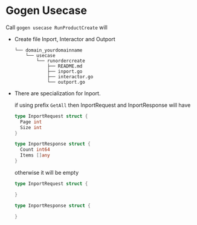 # Gogen Usecase

Call `gogen usecase RunProductCreate` will

* Create file Inport, Interactor and Outport
 
  ```
  └── domain_yourdomainname
      └── usecase
          └── runordercreate
              ├── README.md
              ├── inport.go
              ├── interactor.go
              └── outport.go
  ```

* There are specialization for Inport. 

  if using prefix `GetAll` then InportRequest and InportResponse will have
  ```go
  type InportRequest struct {
    Page int
    Size int
  }
  
  type InportResponse struct {
    Count int64
    Items []any
  } 
  ```
  otherwise it will be empty
  ```go
  type InportRequest struct {

  }
  
  type InportResponse struct {

  } 
  ```
  



